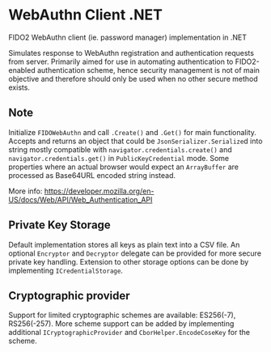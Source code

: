 # WebAuthn Client .NET
FIDO2 WebAuthn client (ie. password manager) implementation in .NET

Simulates response to WebAuthn registration and authentication requests from server. Primarily aimed for use in automating authentication to FIDO2-enabled authentication scheme, hence security management is not of main objective and therefore should only be used when no other secure method exists.

## Note

Initialize `FIDOWebAuthn` and call `.Create()` and `.Get()` for main functionality. Accepts and returns an object that could be `JsonSerializer.Serialize`d into string mostly compatible with `navigator.credentials.create()` and `navigator.credentials.get()` in `PublicKeyCredential` mode. Some properties where an actual browser would expect an `ArrayBuffer` are processed as Base64URL encoded string instead. 

More info: https://developer.mozilla.org/en-US/docs/Web/API/Web_Authentication_API

## Private Key Storage

Default implementation stores all keys as plain text into a CSV file. An optional `Encryptor` and `Decryptor` delegate can be provided for more secure private key handling. Extension to other storage options can be done by implementing `ICredentialStorage`.

## Cryptographic provider

Support for limited cryptographic schemes are available: ES256(-7), RS256(-257). More scheme support can be added by implementing additional `ICryptographicProvider` and `CborHelper.EncodeCoseKey` for the scheme.

